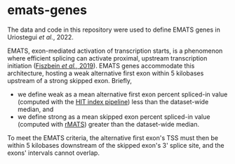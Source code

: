 # emats-genes
The data and code in this repository were used to define EMATS genes in 
Uriostegui *et al.*, 2022. 

EMATS, exon-mediated activation of transcription starts, is a phenomenon where 
efficient splicing can activate proximal, upstream transcription initiation
([Fiszbein *et al.*, 2019](https://www.cell.com/cell/fulltext/S0092-8674(19)31223-1?_returnURL=https%3A%2F%2Flinkinghub.elsevier.com%2Fretrieve%2Fpii%2FS0092867419312231%3Fshowall%3Dtrue)). 
EMATS genes accommodate this architecture, hosting a weak alternative first 
exon within 5  kilobases upstream of a strong skipped exon. Briefly, 
- we define weak as a mean alternative first exon percent spliced-in value 
(computed with the [HIT index pipeline](https://github.com/thepailab/HITindex)) 
less than the dataset-wide median, and
- we define strong as a mean skipped exon percent spliced-in value (computed 
with [rMATS](https://github.com/Xinglab/rmats-turbo)) greater than the 
dataset-wide median.


To meet the EMATS criteria, the alternative first exon's TSS must then be within 
5 kilobases downstream of the skipped exon's 3' splice site, and the exons' 
intervals cannot overlap.
